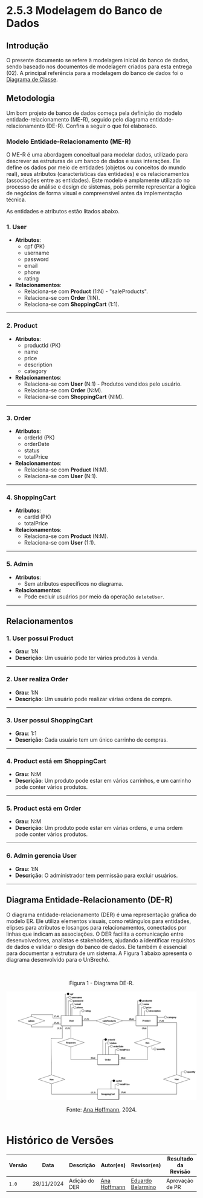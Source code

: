 # 2.5.3 Modelagem do Banco de Dados

## Introdução

O presente documento se refere à modelagem inicial do banco de dados, sendo baseado nos documentos de modelagem criados para esta entrega (02). A principal referência para a modelagem do banco de dados foi o [Diagrama de Classe](Modelagem/DiagramaClasse).

## Metodologia

Um bom projeto de banco de dados começa pela definição do modelo entidade-relacionamento (ME-R), seguido pelo diagrama entidade-relacionamento (DE-R). Confira a seguir o que foi elaborado.

### Modelo Entidade-Relacionamento (ME-R)

O ME-R é uma abordagem conceitual para modelar dados, utilizado para descrever as estruturas de um banco de dados e suas interações. Ele define os dados por meio de entidades (objetos ou conceitos do mundo real), seus atributos (características das entidades) e os relacionamentos (associações entre as entidades). Este modelo é amplamente utilizado no processo de análise e design de sistemas, pois permite representar a lógica de negócios de forma visual e compreensível antes da implementação técnica.

As entidades e atributos estão litados abaixo.

### 1. User
- **Atributos**:
  - cpf (PK)
  - username
  - password
  - email
  - phone
  - rating
- **Relacionamentos**:
  - Relaciona-se com **Product** (1:N) - "saleProducts".
  - Relaciona-se com **Order** (1:N).
  - Relaciona-se com **ShoppingCart** (1:1).

---

### 2. Product
- **Atributos**:
  - productId (PK)
  - name
  - price
  - description
  - category
- **Relacionamentos**:
  - Relaciona-se com **User** (N:1) - Produtos vendidos pelo usuário.
  - Relaciona-se com **Order** (N:M).
  - Relaciona-se com **ShoppingCart** (N:M).

---

### 3. Order
- **Atributos**:
  - orderId (PK)
  - orderDate
  - status
  - totalPrice
- **Relacionamentos**:
  - Relaciona-se com **Product** (N:M).
  - Relaciona-se com **User** (N:1).

---

### 4. ShoppingCart
- **Atributos**:
  - cartId (PK)
  - totalPrice
- **Relacionamentos**:
  - Relaciona-se com **Product** (N:M).
  - Relaciona-se com **User** (1:1).

---

### 5. Admin
- **Atributos**:
  - Sem atributos específicos no diagrama.
- **Relacionamentos**:
  - Pode excluir usuários por meio da operação `deleteUser`.

---

## Relacionamentos

### 1. User possui Product
- **Grau**: 1:N
- **Descrição**: Um usuário pode ter vários produtos à venda.

---

### 2. User realiza Order
- **Grau**: 1:N
- **Descrição**: Um usuário pode realizar várias ordens de compra.

---

### 3. User possui ShoppingCart
- **Grau**: 1:1
- **Descrição**: Cada usuário tem um único carrinho de compras.

---

### 4. Product está em ShoppingCart
- **Grau**: N:M
- **Descrição**: Um produto pode estar em vários carrinhos, e um carrinho pode conter vários produtos.

---

### 5. Product está em Order
- **Grau**: N:M
- **Descrição**: Um produto pode estar em várias ordens, e uma ordem pode conter vários produtos.

---

### 6. Admin gerencia User
- **Grau**: 1:N
- **Descrição**: O administrador tem permissão para excluir usuários.

---

## Diagrama Entidade-Relacionamento (DE-R)

O diagrama entidade-relacionamento (DER) é uma representação gráfica do modelo ER. Ele utiliza elementos visuais, como retângulos para entidades, elipses para atributos e losangos para relacionamentos, conectados por linhas que indicam as associações. O DER facilita a comunicação entre desenvolvedores, analistas e stakeholders, ajudando a identificar requisitos de dados e validar o design do banco de dados. Ele também é essencial para documentar a estrutura de um sistema. A Figura 1 abaixo apresenta o diagrama desenvolvido para o UnBrechó.

<br><figcaption align="center">Figura 1 - Diagrama DE-R.</figcaption>

![Diagrama de entidade-relacionamento](../Imagens/modeloDER.png)

<figcaption align="center">Fonte: <a href="https://github.com/AnHoff" target="_blank">Ana Hoffmann</a>, 2024.
</figcaption><br>

# Histórico de Versões

| Versão | Data       | Descrição              | Autor(es)                                                                                                                                          | Revisor(es)                                          | Resultado da Revisão                                         |
| ------ | ---------- | ---------------------- | -------------------------------------------------------------------------------------------------------------------------------------------------- | ---------------------------------------------------- | ---------------------------------------------------- |
| `1.0`  | 28/11/2024 | Adição do DER | [Ana Hoffmann](https://github.com/) | [Eduardo Belarmino](https://github.com/eduard0803) | Aprovação de PR |
